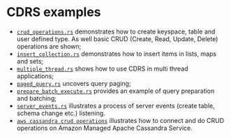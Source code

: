 # CDRS examples

- [`crud_operations.rs`](./crud_operations.rs) demonstrates how to create keyspace, table and user defined type. As well basic CRUD (Create, Read, Update, Delete) operations are shown;
- [`insert_collection.rs`](./insert_collection.rs) demonstrates how to insert items in lists, maps and sets;
- [`multiple_thread.rs`](./multiple_thread.rs) shows how to use CDRS in multi thread applications;
- [`paged_query.rs`](./paged_query.rs) uncovers query paging;
- [`prepare_batch_execute.rs`](./prepare_batch_execute.rs) provides an example of query preparation and batching;
- [`server_events.rs`](./server_events.rs) illustrates a process of server events (create table, schema change etc.) listening.
- [`aws cassandra crud operations`](https://github.com/AERC18/cdrs-aws-cassandra) illustrates how to connect and do CRUD operations on Amazon Managed Apache Cassandra Service.
